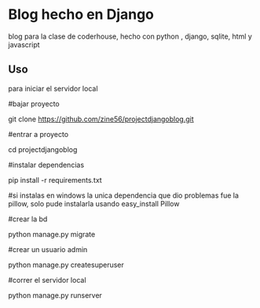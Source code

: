 # Blog hecho en Django

blog para la clase de coderhouse, hecho con python , django, sqlite, html y javascript

## Uso

para iniciar el servidor local

#bajar proyecto

git clone https://github.com/zine56/projectdjangoblog.git

#entrar a proyecto

cd projectdjangoblog

#instalar dependencias

pip install -r requirements.txt 

#si instalas en windows la unica dependencia que dio problemas fue la pillow, solo pude instalarla usando easy_install Pillow

#crear la bd

python manage.py migrate 


#crear un usuario admin

python manage.py createsuperuser


#correr el servidor local

python manage.py runserver

